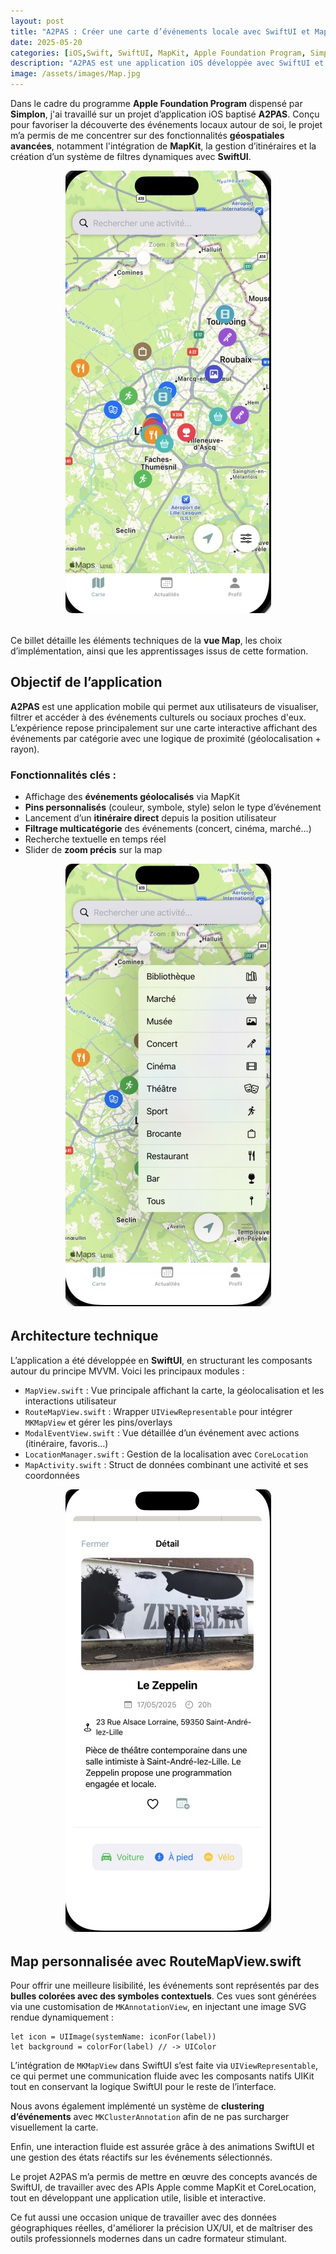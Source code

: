 ```yaml
---
layout: post
title: "A2PAS : Créer une carte d’événements locale avec SwiftUI et MapKit"
date: 2025-05-20
categories: [iOS,Swift, SwiftUI, MapKit, Apple Foundation Program, Simplon, Map, Géolocalisation]
description: "A2PAS est une application iOS développée avec SwiftUI et MapKit, conçue pour afficher des événements géolocalisés en temps réel. Ce billet explore son architecture technique, la gestion de la carte interactive et les choix d'implémentation réalisés dans le cadre du programme Apple Foundation Program."
image: /assets/images/Map.jpg
---
```

<p>Dans le cadre du programme <strong>Apple Foundation Program</strong> dispensé par <strong>Simplon</strong>, j'ai travaillé sur un projet d’application iOS baptisé <strong>A2PAS</strong>. Conçu pour favoriser la découverte des événements locaux autour de soi, le projet m’a permis de me concentrer sur des fonctionnalités <strong>géospatiales avancées</strong>, notamment l'intégration de <strong>MapKit</strong>, la gestion d’itinéraires et la création d’un système de filtres dynamiques avec <strong>SwiftUI</strong>.</p>

<p style="text-align:center; margin-bottom: 2rem;">
  <img src="/assets/images/a2pas-intro.jpg" alt="Illustration de l'application A2PAS" style="max-width: 100%; border-radius: 10px;">
</p>

<p>Ce billet détaille les éléments techniques de la <strong>vue Map</strong>, les choix d’implémentation, ainsi que les apprentissages issus de cette formation.</p>

<h2>Objectif de l’application</h2>

<p><strong>A2PAS</strong> est une application mobile qui permet aux utilisateurs de visualiser, filtrer et accéder à des événements culturels ou sociaux proches d'eux. L’expérience repose principalement sur une carte interactive affichant des événements par catégorie avec une logique de proximité (géolocalisation + rayon).</p>

<h3>Fonctionnalités clés :</h3>
<ul>
  <li>Affichage des <strong>événements géolocalisés</strong> via MapKit</li>
  <li><strong>Pins personnalisés</strong> (couleur, symbole, style) selon le type d’événement</li>
  <li>Lancement d’un <strong>itinéraire direct</strong> depuis la position utilisateur</li>
  <li><strong>Filtrage multicatégorie</strong> des événements (concert, cinéma, marché…)</li>
  <li>Recherche textuelle en temps réel</li>
  <li>Slider de <strong>zoom précis</strong> sur la map</li>
</ul>

<p style="text-align:center; margin-bottom: 2rem;">
  <img src="/assets/images/a2pas-fonctionnalites.jpg" alt="Capture d'écran des fonctionnalités de l'app A2PAS" style="max-width: 100%; border-radius: 10px;">
</p>

<h2>Architecture technique</h2>

<p>L’application a été développée en <strong>SwiftUI</strong>, en structurant les composants autour du principe MVVM. Voici les principaux modules :</p>
<ul>
  <li><code>MapView.swift</code> : Vue principale affichant la carte, la géolocalisation et les interactions utilisateur</li>
  <li><code>RouteMapView.swift</code> : Wrapper <code>UIViewRepresentable</code> pour intégrer <code>MKMapView</code> et gérer les pins/overlays</li>
  <li><code>ModalEventView.swift</code> : Vue détaillée d’un événement avec actions (itinéraire, favoris…)</li>
  <li><code>LocationManager.swift</code> : Gestion de la localisation avec <code>CoreLocation</code></li>
  <li><code>MapActivity.swift</code> : Struct de données combinant une activité et ses coordonnées</li>
</ul>

<p style="text-align:center; margin-bottom: 2rem;">
  <img src="/assets/images/a2pas-architecture.jpg" alt="Schéma de l’architecture MVVM de l’app" style="max-width: 100%; border-radius: 10px;">
</p>

<h2>Map personnalisée avec RouteMapView.swift</h2>

<p>Pour offrir une meilleure lisibilité, les événements sont représentés par des <strong>bulles colorées avec des symboles contextuels</strong>. Ces vues sont générées via une customisation de <code>MKAnnotationView</code>, en injectant une image SVG rendue dynamiquement :</p>

<pre><code class="language-swift">let icon = UIImage(systemName: iconFor(label))
let background = colorFor(label) // -> UIColor
</code></pre>

<p>L’intégration de <code>MKMapView</code> dans SwiftUI s’est faite via <code>UIViewRepresentable</code>, ce qui permet une communication fluide avec les composants natifs UIKit tout en conservant la logique SwiftUI pour le reste de l’interface.</p>

<p>Nous avons également implémenté un système de <strong>clustering d’événements</strong> avec <code>MKClusterAnnotation</code> afin de ne pas surcharger visuellement la carte.</p>

<p>Enfin, une interaction fluide est assurée grâce à des animations SwiftUI et une gestion des états réactifs sur les événements sélectionnés.</p>


<p>Le projet A2PAS m’a permis de mettre en œuvre des concepts avancés de SwiftUI, de travailler avec des APIs Apple comme MapKit et CoreLocation, tout en développant une application utile, lisible et interactive.</p>

<p>Ce fut aussi une occasion unique de travailler avec des données géographiques réelles, d'améliorer la précision UX/UI, et de maîtriser des outils professionnels modernes dans un cadre formateur stimulant.</p>
